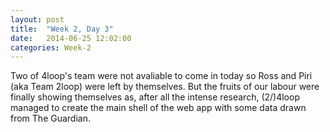 ```yaml
---
layout: post
title:  "Week 2, Day 3"
date:   2014-06-25 12:02:00
categories: Week-2
---
```


Two of 4loop's team were not avaliable to come in today so Ross and Piri (aka Team 2loop) were left by themselves. But the fruits of our labour were finally showing themselves as, after all the intense research, (2/)4loop managed to create the main shell of the web app with some data drawn from The Guardian.
